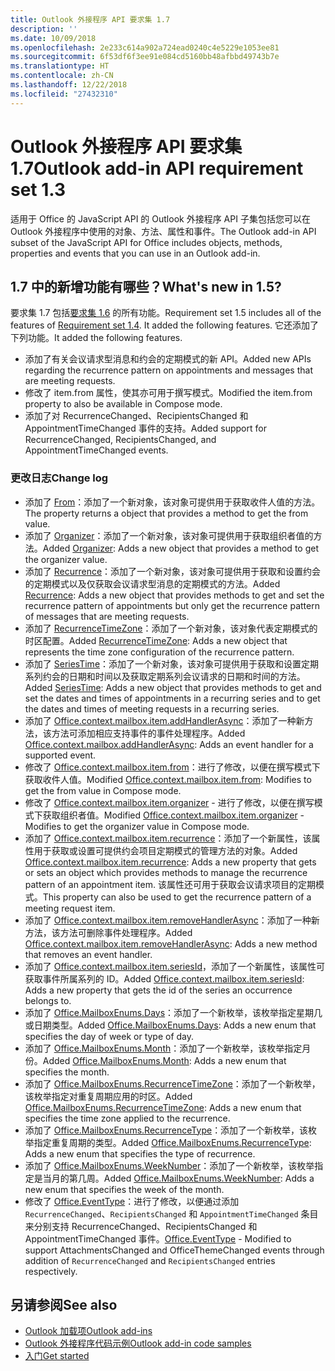 ```yaml
---
title: Outlook 外接程序 API 要求集 1.7
description: ''
ms.date: 10/09/2018
ms.openlocfilehash: 2e233c614a902a724ead0240c4e5229e1053ee81
ms.sourcegitcommit: 6f53df6f3ee91e084cd5160bb48afbbd49743b7e
ms.translationtype: HT
ms.contentlocale: zh-CN
ms.lasthandoff: 12/22/2018
ms.locfileid: "27432310"
---
```

# <a name="outlook-add-in-api-requirement-set-17"></a><span data-ttu-id="ebfaa-102">Outlook 外接程序 API 要求集 1.7</span><span class="sxs-lookup"><span data-stu-id="ebfaa-102">Outlook add-in API requirement set 1.3</span></span>

<span data-ttu-id="ebfaa-103">适用于 Office 的 JavaScript API 的 Outlook 外接程序 API 子集包括您可以在 Outlook 外接程序中使用的对象、方法、属性和事件。</span><span class="sxs-lookup"><span data-stu-id="ebfaa-103">The Outlook add-in API subset of the JavaScript API for Office includes objects, methods, properties and events that you can use in an Outlook add-in.</span></span>

## <a name="whats-new-in-17"></a><span data-ttu-id="ebfaa-104">1.7 中的新增功能有哪些？</span><span class="sxs-lookup"><span data-stu-id="ebfaa-104">What's new in 1.5?</span></span>

<span data-ttu-id="ebfaa-105">要求集 1.7 包括[要求集 1.6](../requirement-set-1.6/outlook-requirement-set-1.6.md) 的所有功能。</span><span class="sxs-lookup"><span data-stu-id="ebfaa-105">Requirement set 1.5 includes all of the features of [Requirement set 1.4](../requirement-set-1.6/outlook-requirement-set-1.6.md). It added the following features.</span></span> <span data-ttu-id="ebfaa-106">它还添加了下列功能。</span><span class="sxs-lookup"><span data-stu-id="ebfaa-106">It added the following features.</span></span>

- <span data-ttu-id="ebfaa-107">添加了有关会议请求型消息和约会的定期模式的新 API。</span><span class="sxs-lookup"><span data-stu-id="ebfaa-107">Added new APIs regarding the recurrence pattern on appointments and messages that are meeting requests.</span></span>
- <span data-ttu-id="ebfaa-108">修改了 item.from 属性，使其亦可用于撰写模式。</span><span class="sxs-lookup"><span data-stu-id="ebfaa-108">Modified the item.from property to also be available in Compose mode.</span></span>
- <span data-ttu-id="ebfaa-109">添加了对 RecurrenceChanged、RecipientsChanged 和 AppointmentTimeChanged 事件的支持。</span><span class="sxs-lookup"><span data-stu-id="ebfaa-109">Added support for RecurrenceChanged, RecipientsChanged, and AppointmentTimeChanged events.</span></span>

### <a name="change-log"></a><span data-ttu-id="ebfaa-110">更改日志</span><span class="sxs-lookup"><span data-stu-id="ebfaa-110">Change log</span></span>

- <span data-ttu-id="ebfaa-111">添加了 [From](/javascript/api/outlook_1_7/office.from)：添加了一个新对象，该对象可提供用于获取收件人值的方法。</span><span class="sxs-lookup"><span data-stu-id="ebfaa-111">The  property returns a  object that provides a method to get the from value.</span></span>
- <span data-ttu-id="ebfaa-112">添加了 [Organizer](/javascript/api/outlook_1_7/office.organizer)：添加了一个新对象，该对象可提供用于获取组织者值的方法。</span><span class="sxs-lookup"><span data-stu-id="ebfaa-112">Added [Organizer](/javascript/api/outlook_1_7/office.organizer): Adds a new object that provides a method to get the organizer value.</span></span>
- <span data-ttu-id="ebfaa-113">添加了 [Recurrence](/javascript/api/outlook_1_7/office.recurrence)：添加了一个新对象，该对象可提供用于获取和设置约会的定期模式以及仅获取会议请求型消息的定期模式的方法。</span><span class="sxs-lookup"><span data-stu-id="ebfaa-113">Added [Recurrence](/javascript/api/outlook_1_7/office.recurrence): Adds a new object that provides methods to get and set the recurrence pattern of appointments but only get the recurrence pattern of messages that are meeting requests.</span></span>
- <span data-ttu-id="ebfaa-114">添加了 [RecurrenceTimeZone](/javascript/api/outlook_1_7/office.recurrencetimezone)：添加了一个新对象，该对象代表定期模式的时区配置。</span><span class="sxs-lookup"><span data-stu-id="ebfaa-114">Added [RecurrenceTimeZone](/javascript/api/outlook_1_7/office.recurrencetimezone): Adds a new object that represents the time zone configuration of the recurrence pattern.</span></span>
- <span data-ttu-id="ebfaa-115">添加了 [SeriesTime](/javascript/api/outlook_1_7/office.seriestime)：添加了一个新对象，该对象可提供用于获取和设置定期系列约会的日期和时间以及获取定期系列会议请求的日期和时间的方法。</span><span class="sxs-lookup"><span data-stu-id="ebfaa-115">Added [SeriesTime](/javascript/api/outlook_1_7/office.seriestime): Adds a new object that provides methods to get and set the dates and times of appointments in a recurring series and to get the dates and times of meeting requests in a recurring series.</span></span>
- <span data-ttu-id="ebfaa-116">添加了 [Office.context.mailbox.item.addHandlerAsync](office.context.mailbox.item.md#addhandlerasynceventtype-handler-options-callback)：添加了一种新方法，该方法可添加相应支持事件的事件处理程序。</span><span class="sxs-lookup"><span data-stu-id="ebfaa-116">Added [Office.context.mailbox.addHandlerAsync](office.context.mailbox.item.md#addhandlerasynceventtype-handler-options-callback): Adds an event handler for a supported event.</span></span>
- <span data-ttu-id="ebfaa-117">修改了 [Office.context.mailbox.item.from](office.context.mailbox.item.md#from-emailaddressdetailsjavascriptapioutlook17officeemailaddressdetailsfromjavascriptapioutlook17officefrom)：进行了修改，以便在撰写模式下获取收件人值。</span><span class="sxs-lookup"><span data-stu-id="ebfaa-117">Modified [Office.context.mailbox.item.from](office.context.mailbox.item.md#from-emailaddressdetailsjavascriptapioutlook17officeemailaddressdetailsfromjavascriptapioutlook17officefrom): Modifies to get the from value in Compose mode.</span></span>
- <span data-ttu-id="ebfaa-118">修改了 [Office.context.mailbox.item.organizer](office.context.mailbox.item.md#organizer-emailaddressdetailsjavascriptapioutlook17officeemailaddressdetailsorganizerjavascriptapioutlook17officeorganizer) - 进行了修改，以便在撰写模式下获取组织者值。</span><span class="sxs-lookup"><span data-stu-id="ebfaa-118">Modified [Office.context.mailbox.item.organizer](office.context.mailbox.item.md#organizer-emailaddressdetailsjavascriptapioutlook17officeemailaddressdetailsorganizerjavascriptapioutlook17officeorganizer) - Modifies to get the organizer value in Compose mode.</span></span>
- <span data-ttu-id="ebfaa-119">添加了 [Office.context.mailbox.item.recurrence](office.context.mailbox.item.md#nullable-recurrence-recurrencejavascriptapioutlook17officerecurrence)：添加了一个新属性，该属性用于获取或设置可提供约会项目定期模式的管理方法的对象。</span><span class="sxs-lookup"><span data-stu-id="ebfaa-119">Added [Office.context.mailbox.item.recurrence](office.context.mailbox.item.md#nullable-recurrence-recurrencejavascriptapioutlook17officerecurrence): Adds a new property that gets or sets an object which provides methods to manage the recurrence pattern of an appointment item.</span></span> <span data-ttu-id="ebfaa-120">该属性还可用于获取会议请求项目的定期模式。</span><span class="sxs-lookup"><span data-stu-id="ebfaa-120">This property can also be used to get the recurrence pattern of a meeting request item.</span></span>
- <span data-ttu-id="ebfaa-121">添加了 [Office.context.mailbox.item.removeHandlerAsync](office.context.mailbox.item.md#removehandlerasynceventtype-handler-options-callback)：添加了一种新方法，该方法可删除事件处理程序。</span><span class="sxs-lookup"><span data-stu-id="ebfaa-121">Added [Office.context.mailbox.item.removeHandlerAsync](office.context.mailbox.item.md#removehandlerasynceventtype-handler-options-callback): Adds a new method that removes an event handler.</span></span>
- <span data-ttu-id="ebfaa-122">添加了 [Office.context.mailbox.item.seriesId](office.context.mailbox.item.md#nullable-seriesid-string)，添加了一个新属性，该属性可获取事件所属系列的 ID。</span><span class="sxs-lookup"><span data-stu-id="ebfaa-122">Added [Office.context.mailbox.item.seriesId](office.context.mailbox.item.md#nullable-seriesid-string): Adds a new property that gets the id of the series an occurrence belongs to.</span></span>
- <span data-ttu-id="ebfaa-123">添加了 [Office.MailboxEnums.Days](/javascript/api/outlook_1_7/office.mailboxenums.days)：添加了一个新枚举，该枚举指定星期几或日期类型。</span><span class="sxs-lookup"><span data-stu-id="ebfaa-123">Added [Office.MailboxEnums.Days](/javascript/api/outlook_1_7/office.mailboxenums.days): Adds a new enum that specifies the day of week or type of day.</span></span>
- <span data-ttu-id="ebfaa-124">添加了 [Office.MailboxEnums.Month](/javascript/api/outlook_1_7/office.mailboxenums.month)：添加了一个新枚举，该枚举指定月份。</span><span class="sxs-lookup"><span data-stu-id="ebfaa-124">Added [Office.MailboxEnums.Month](/javascript/api/outlook_1_7/office.mailboxenums.month): Adds a new enum that specifies the month.</span></span>
- <span data-ttu-id="ebfaa-125">添加了 [Office.MailboxEnums.RecurrenceTimeZone](/javascript/api/outlook_1_7/office.mailboxenums.recurrencetimezone)：添加了一个新枚举，该枚举指定对重复周期应用的时区。</span><span class="sxs-lookup"><span data-stu-id="ebfaa-125">Added [Office.MailboxEnums.RecurrenceTimeZone](/javascript/api/outlook_1_7/office.mailboxenums.recurrencetimezone): Adds a new enum that specifies the time zone applied to the recurrence.</span></span>
- <span data-ttu-id="ebfaa-126">添加了 [Office.MailboxEnums.RecurrenceType](/javascript/api/outlook_1_7/office.mailboxenums.recurrencetype)：添加了一个新枚举，该枚举指定重复周期的类型。</span><span class="sxs-lookup"><span data-stu-id="ebfaa-126">Added [Office.MailboxEnums.RecurrenceType](/javascript/api/outlook_1_7/office.mailboxenums.recurrencetype): Adds a new enum that specifies the type of recurrence.</span></span>
- <span data-ttu-id="ebfaa-127">添加了 [Office.MailboxEnums.WeekNumber](/javascript/api/outlook_1_7/office.mailboxenums.weeknumber)：添加了一个新枚举，该枚举指定是当月的第几周。</span><span class="sxs-lookup"><span data-stu-id="ebfaa-127">Added [Office.MailboxEnums.WeekNumber](/javascript/api/outlook_1_7/office.mailboxenums.weeknumber): Adds a new enum that specifies the week of the month.</span></span>
- <span data-ttu-id="ebfaa-128">修改了 [Office.EventType](/javascript/api/office/office.eventtype)：进行了修改，以便通过添加 `RecurrenceChanged`、`RecipientsChanged` 和 `AppointmentTimeChanged` 条目来分别支持 RecurrenceChanged、RecipientsChanged 和 AppointmentTimeChanged 事件。</span><span class="sxs-lookup"><span data-stu-id="ebfaa-128">[Office.EventType](/javascript/api/office/office.eventtype) - Modified to support AttachmentsChanged and OfficeThemeChanged events through addition of `RecurrenceChanged` and `RecipientsChanged` entries respectively.</span></span>

## <a name="see-also"></a><span data-ttu-id="ebfaa-129">另请参阅</span><span class="sxs-lookup"><span data-stu-id="ebfaa-129">See also</span></span>

- [<span data-ttu-id="ebfaa-130">Outlook 加载项</span><span class="sxs-lookup"><span data-stu-id="ebfaa-130">Outlook add-ins</span></span>](https://docs.microsoft.com/outlook/add-ins/)
- [<span data-ttu-id="ebfaa-131">Outlook 外接程序代码示例</span><span class="sxs-lookup"><span data-stu-id="ebfaa-131">Outlook add-in code samples</span></span>](https://developer.microsoft.com/outlook/gallery/?filterBy=Outlook,Samples,Add-ins)
- [<span data-ttu-id="ebfaa-132">入门</span><span class="sxs-lookup"><span data-stu-id="ebfaa-132">Get started</span></span>](https://docs.microsoft.com/outlook/add-ins/quick-start)